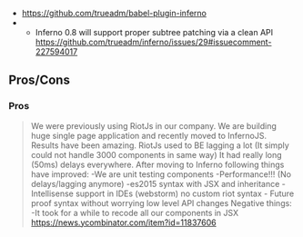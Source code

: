 - https://github.com/trueadm/babel-plugin-inferno
- - Inferno 0.8 will support proper subtree patching via a clean API https://github.com/trueadm/inferno/issues/29#issuecomment-227594017

## Pros/Cons

### Pros

> We were previously using RiotJs in our company. We are building huge single page application and recently moved to InfernoJS. Results have been amazing. RiotJs used to BE lagging a lot (It simply could not handle 3000 components in same way) It had really long (50ms) delays everywhere.
> After moving to Inferno following things have improved:
> -We are unit testing components -Performance!!! (No delays/lagging anymore) -es2015 syntax with JSX and inheritance -Intellisense support in IDEs (webstorm) no custom riot syntax - Future proof syntax without worrying low level API changes
> Negative things: -It took for a while to recode all our components in JSX
> https://news.ycombinator.com/item?id=11837606
